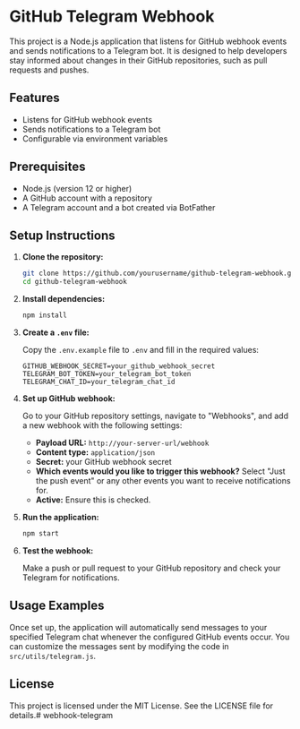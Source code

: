 # GitHub Telegram Webhook

This project is a Node.js application that listens for GitHub webhook events and sends notifications to a Telegram bot. It is designed to help developers stay informed about changes in their GitHub repositories, such as pull requests and pushes.

## Features

- Listens for GitHub webhook events
- Sends notifications to a Telegram bot
- Configurable via environment variables

## Prerequisites

- Node.js (version 12 or higher)
- A GitHub account with a repository
- A Telegram account and a bot created via BotFather

## Setup Instructions

1. **Clone the repository:**

   ```bash
   git clone https://github.com/yourusername/github-telegram-webhook.git
   cd github-telegram-webhook
   ```

2. **Install dependencies:**

   ```bash
   npm install
   ```

3. **Create a `.env` file:**

   Copy the `.env.example` file to `.env` and fill in the required values:

   ```
   GITHUB_WEBHOOK_SECRET=your_github_webhook_secret
   TELEGRAM_BOT_TOKEN=your_telegram_bot_token
   TELEGRAM_CHAT_ID=your_telegram_chat_id
   ```

4. **Set up GitHub webhook:**

   Go to your GitHub repository settings, navigate to "Webhooks", and add a new webhook with the following settings:

   - **Payload URL:** `http://your-server-url/webhook`
   - **Content type:** `application/json`
   - **Secret:** your GitHub webhook secret
   - **Which events would you like to trigger this webhook?** Select "Just the push event" or any other events you want to receive notifications for.
   - **Active:** Ensure this is checked.

5. **Run the application:**

   ```bash
   npm start
   ```

6. **Test the webhook:**

   Make a push or pull request to your GitHub repository and check your Telegram for notifications.

## Usage Examples

Once set up, the application will automatically send messages to your specified Telegram chat whenever the configured GitHub events occur. You can customize the messages sent by modifying the code in `src/utils/telegram.js`.

## License

This project is licensed under the MIT License. See the LICENSE file for details.#   w e b h o o k - t e l e g r a m  
 